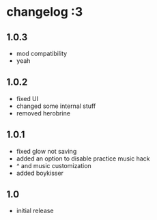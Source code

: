 # changelog :3

## 1.0.3

 * mod compatibility
 * yeah

## 1.0.2

 * fixed UI
 * changed some internal stuff
 * removed herobrine

## 1.0.1

 * fixed glow not saving
 * added an option to disable practice music hack
 * ^ and music customization
 * added boykisser

## 1.0

 * initial release
